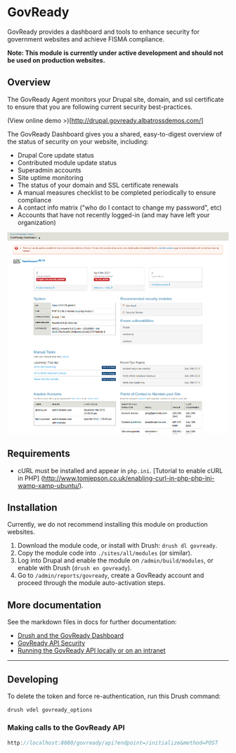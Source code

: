 # GovReady
GovReady provides a dashboard and tools to enhance security for government
websites and achieve FISMA compliance.

**Note: This module is currently under active development and should not be used
on production websites.**

## Overview

The GovReady Agent monitors your Drupal site, domain, and ssl certificate to
ensure that you are following current security best-practices.

(View online demo >)[http://drupal.govready.albatrossdemos.com/]

The GovReady Dashboard gives you a shared, easy-to-digest overview of the status
of security on your website, including:
* Drupal Core update status
* Contributed module update status
* Superadmin accounts
* Site uptime monitoring
* The status of your domain and SSL certificate renewals
* A manual measures checklist to be completed periodically to ensure compliance
* A contact info matrix ("who do I contact to change my password", etc)
* Accounts that have not recently logged-in (and may have left your
  organization)

![screenshot of GovReady Drupal dashboard](https://raw.githubusercontent.com/GovReady/GovReady-Drupal-Agent/7.x-1.x-dev/images/screenshot.png)

## Requirements
* cURL must be installed and appear in `php.ini`. 
[Tutorial to enable cURL in PHP]
(http://www.tomjepson.co.uk/enabling-curl-in-php-php-ini-wamp-xamp-ubuntu/).


## Installation
Currently, we do not recommend installing this module on production websites.

1. Download the module code, or install with Drush: `drush dl govready`.
2. Copy the module code into `./sites/all/modules` (or similar).
3. Log into Drupal and enable the module on `/admin/build/modules`, or enable
   with Drush (`drush en govready`).
4. Go to `/admin/reports/govready`, create a GovReady account and proceed
   through the module auto-activation steps.


## More documentation
See the markdown files in docs for further documentation:
* [Drush and the GovReady Dashboard](https://github.com/GovReady/GovReady-Drupal-Agent/blob/7.x-1.x-dev/docs/drush.md)
* [GovReady API Security](https://github.com/GovReady/GovReady-CMS-API/wiki/Security)
* [Running the GovReady API locally or on an intranet](https://github.com/GovReady/GovReady-CMS-API/wiki/Running-the-GovReady-API-locally-or-on-an-intranet)

---
 
## Developing

To delete the token and force re-authentication, run this Drush command:
```
drush vdel govready_options
```

### Making calls to the GovReady API
```javascript
http://localhost:8080/govready/api?endpoint=/initialize&method=POST
```
